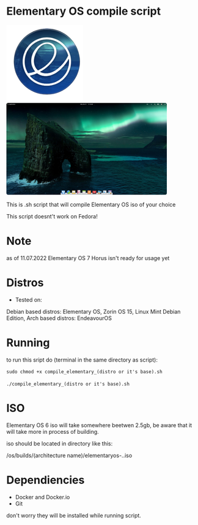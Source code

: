 # Elementary OS compile script
<img src=https://github.com/HackZy01/Elementary-OS-compile-script/blob/main/images/eOS_6.1_logo.png  width="200" height="201">  <img src=https://github.com/HackZy01/Elementary-OS-compile-script/blob/main/images/desktop.png  width="420" height="240"> 


This is .sh script that will compile Elementary OS iso of your choice

This script doesnt't work on Fedora! 

# Note
as of 11.07.2022 Elementary OS 7 Horus isn't ready for usage yet

# Distros
- Tested on:

Debian based distros: Elementary OS, Zorin OS 15, Linux Mint Debian Edition,
Arch based distros: EndeavourOS

# Running
to run this sript do (terminal in the same directory as script):

```
sudo chmod +x compile_elementary_(distro or it's base).sh

./compile_elementary_(distro or it's base).sh
```


# ISO
Elementary OS 6 iso will take somewhere beetwen 2.5gb, be aware that it will take more in process of building.

iso should be located in directory like this:

/os/builds/(architecture name)/elementaryos-<version>.<date>.iso
    
# Dependiencies

- Docker and Docker.io
- Git

don't worry they will be installed while running script.
